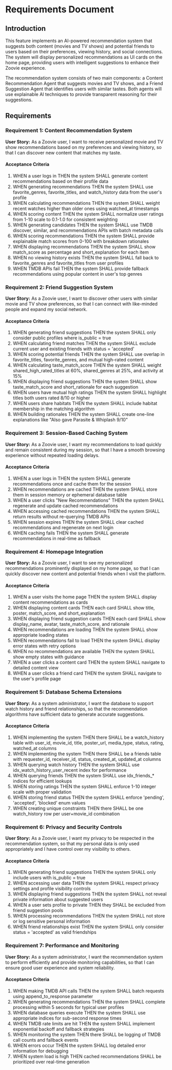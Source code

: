 # Requirements Document

## Introduction

This feature implements an AI-powered recommendation system that suggests both content (movies and TV shows) and potential friends to users based on their preferences, viewing history, and social connections. The system will display personalized recommendations as UI cards on the home page, providing users with intelligent suggestions to enhance their Zoovie experience.

The recommendation system consists of two main components: a Content Recommendation Agent that suggests movies and TV shows, and a Friend Suggestion Agent that identifies users with similar tastes. Both agents will use explainable AI techniques to provide transparent reasoning for their suggestions.

## Requirements

### Requirement 1: Content Recommendation System

**User Story:** As a Zoovie user, I want to receive personalized movie and TV show recommendations based on my preferences and viewing history, so that I can discover new content that matches my taste.

#### Acceptance Criteria

1. WHEN a user logs in THEN the system SHALL generate content recommendations based on their profile data
2. WHEN generating recommendations THEN the system SHALL use favorite_genres, favorite_titles, and watch_history data from the user's profile
3. WHEN calculating recommendations THEN the system SHALL weight recent watches higher than older ones using watched_at timestamps
4. WHEN scoring content THEN the system SHALL normalize user ratings from 1-10 scale to 0.1-1.0 for consistent weighting
5. WHEN generating candidates THEN the system SHALL use TMDB discover, similar, and recommendations APIs with batch metadata calls
6. WHEN scoring recommendations THEN the system SHALL provide explainable match scores from 0-100 with breakdown rationales
7. WHEN displaying recommendations THEN the system SHALL show match_score as percentage and short_explanation for each item
8. WHEN no viewing history exists THEN the system SHALL fall back to favorite_genres and favorite_titles from user profiles
9. WHEN TMDB APIs fail THEN the system SHALL provide fallback recommendations using popular content in user's top genres

### Requirement 2: Friend Suggestion System

**User Story:** As a Zoovie user, I want to discover other users with similar movie and TV show preferences, so that I can connect with like-minded people and expand my social network.

#### Acceptance Criteria

1. WHEN generating friend suggestions THEN the system SHALL only consider public profiles where is_public = true
2. WHEN calculating friend matches THEN the system SHALL exclude current user and existing friends with status = 'accepted'
3. WHEN scoring potential friends THEN the system SHALL use overlap in favorite_titles, favorite_genres, and mutual high-rated content
4. WHEN calculating taste_match_score THEN the system SHALL weight shared_high_rated_titles at 60%, shared_genres at 25%, and activity at 15%
5. WHEN displaying friend suggestions THEN the system SHALL show taste_match_score and short_rationale for each suggestion
6. WHEN users have mutual high ratings THEN the system SHALL highlight titles both users rated 8/10 or higher
7. WHEN users share habitats THEN the system SHALL include habitat membership in the matching algorithm
8. WHEN building rationales THEN the system SHALL create one-line explanations like "Also gave Parasite & Whiplash 9/10"

### Requirement 3: Session-Based Caching System

**User Story:** As a Zoovie user, I want my recommendations to load quickly and remain consistent during my session, so that I have a smooth browsing experience without repeated loading delays.

#### Acceptance Criteria

1. WHEN a user logs in THEN the system SHALL generate recommendations once and cache them for the session
2. WHEN recommendations are cached THEN the system SHALL store them in session memory or ephemeral database table
3. WHEN a user clicks "New Recommendations" THEN the system SHALL regenerate and update cached recommendations
4. WHEN accessing cached recommendations THEN the system SHALL return results without re-querying TMDB APIs
5. WHEN session expires THEN the system SHALL clear cached recommendations and regenerate on next login
6. WHEN caching fails THEN the system SHALL generate recommendations in real-time as fallback

### Requirement 4: Homepage Integration

**User Story:** As a Zoovie user, I want to see my personalized recommendations prominently displayed on my home page, so that I can quickly discover new content and potential friends when I visit the platform.

#### Acceptance Criteria

1. WHEN a user visits the home page THEN the system SHALL display content recommendations as cards
2. WHEN displaying content cards THEN each card SHALL show title, poster, match_score, and short_explanation
3. WHEN displaying friend suggestion cards THEN each card SHALL show display_name, avatar, taste_match_score, and rationale
4. WHEN recommendations are loading THEN the system SHALL show appropriate loading states
5. WHEN recommendations fail to load THEN the system SHALL display error states with retry options
6. WHEN no recommendations are available THEN the system SHALL show empty states with guidance
7. WHEN a user clicks a content card THEN the system SHALL navigate to detailed content view
8. WHEN a user clicks a friend card THEN the system SHALL navigate to the user's profile page

### Requirement 5: Database Schema Extensions

**User Story:** As a system administrator, I want the database to support watch history and friend relationships, so that the recommendation algorithms have sufficient data to generate accurate suggestions.

#### Acceptance Criteria

1. WHEN implementing the system THEN there SHALL be a watch_history table with user_id, movie_id, title, poster_url, media_type, status, rating, watched_at columns
2. WHEN implementing the system THEN there SHALL be a friends table with requester_id, receiver_id, status, created_at, updated_at columns
3. WHEN querying watch history THEN the system SHALL use idx_watch_history_user_recent index for performance
4. WHEN querying friends THEN the system SHALL use idx_friends_* indices for efficient lookups
5. WHEN storing ratings THEN the system SHALL enforce 1-10 integer scale with proper validation
6. WHEN storing friend status THEN the system SHALL enforce 'pending', 'accepted', 'blocked' enum values
7. WHEN creating unique constraints THEN there SHALL be one watch_history row per user+movie_id combination

### Requirement 6: Privacy and Security Controls

**User Story:** As a Zoovie user, I want my privacy to be respected in the recommendation system, so that my personal data is only used appropriately and I have control over my visibility to others.

#### Acceptance Criteria

1. WHEN generating friend suggestions THEN the system SHALL only include users with is_public = true
2. WHEN accessing user data THEN the system SHALL respect privacy settings and profile visibility controls
3. WHEN displaying friend suggestions THEN the system SHALL not reveal private information about suggested users
4. WHEN a user sets profile to private THEN they SHALL be excluded from friend suggestion pools
5. WHEN processing recommendations THEN the system SHALL not store or log sensitive personal information
6. WHEN friend relationships exist THEN the system SHALL only consider status = 'accepted' as valid friendships

### Requirement 7: Performance and Monitoring

**User Story:** As a system administrator, I want the recommendation system to perform efficiently and provide monitoring capabilities, so that I can ensure good user experience and system reliability.

#### Acceptance Criteria

1. WHEN making TMDB API calls THEN the system SHALL batch requests using append_to_response parameter
2. WHEN generating recommendations THEN the system SHALL complete processing within 5 seconds for typical user profiles
3. WHEN database queries execute THEN the system SHALL use appropriate indices for sub-second response times
4. WHEN TMDB rate limits are hit THEN the system SHALL implement exponential backoff and fallback strategies
5. WHEN monitoring the system THEN there SHALL be logging of TMDB call counts and fallback events
6. WHEN errors occur THEN the system SHALL log detailed error information for debugging
7. WHEN system load is high THEN cached recommendations SHALL be prioritized over real-time generation